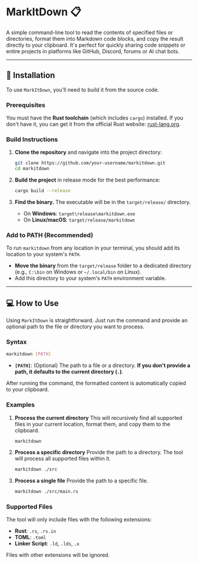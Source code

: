 # MarkItDown 📋

A simple command-line tool to read the contents of specified files or directories, format them into Markdown code blocks, and copy the result directly to your clipboard. It's perfect for quickly sharing code snippets or entire projects in platforms like GitHub, Discord, forums or AI chat bots.

-----

## 🚀 Installation

To use `MarkItDown`, you'll need to build it from the source code.

### Prerequisites

You must have the **Rust toolchain** (which includes `cargo`) installed. If you don't have it, you can get it from the official Rust website: [rust-lang.org](https://www.rust-lang.org/tools/install).

### Build Instructions

1.  **Clone the repository** and navigate into the project directory:

    ```bash
    git clone https://github.com/your-username/markitdown.git
    cd markitdown
    ```

2.  **Build the project** in release mode for the best performance:

    ```bash
    cargo build --release
    ```

3.  **Find the binary.** The executable will be in the `target/release/` directory.

      * On **Windows**: `target\release\markitdown.exe`
      * On **Linux/macOS**: `target/release/markitdown`

### Add to PATH (Recommended)

To run `markitdown` from any location in your terminal, you should add its location to your system's `PATH`.

  * **Move the binary** from the `target/release` folder to a dedicated directory (e.g., `C:\bin` on Windows or `~/.local/bin` on Linux).
  * Add this directory to your system's `PATH` environment variable.

-----

## 💻 How to Use

Using `MarkItDown` is straightforward. Just run the command and provide an optional path to the file or directory you want to process.

### Syntax

```bash
markitdown [PATH]
```

  * **`[PATH]`**: (Optional) The path to a file or a directory. **If you don't provide a path, it defaults to the current directory (`.`)**.

After running the command, the formatted content is automatically copied to your clipboard.

### Examples

1.  **Process the current directory**
    This will recursively find all supported files in your current location, format them, and copy them to the clipboard.

    ```bash
    markitdown
    ```

2.  **Process a specific directory**
    Provide the path to a directory. The tool will process all supported files within it.

    ```bash
    markitdown ./src
    ```

3.  **Process a single file**
    Provide the path to a specific file.

    ```bash
    markitdown ./src/main.rs
    ```

### Supported Files

The tool will only include files with the following extensions:

  * **Rust**: `.rs`, `.rs.in`
  * **TOML**: `.toml`
  * **Linker Script**: `.ld`, `.lds`, `.x`

Files with other extensions will be ignored.